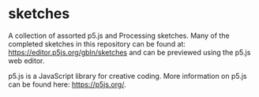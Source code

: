 # sketches
A collection of assorted p5.js and Processing sketches. Many of the completed sketches in this repository can be found at: https://editor.p5js.org/gbln/sketches and can be previewed using the p5.js web editor.

p5.js is a JavaScript library for creative coding. More information on p5.js can be found here: https://p5js.org/.
